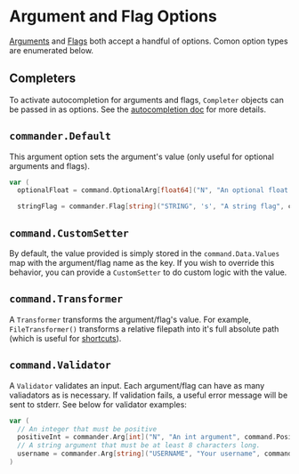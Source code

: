 # Argument and Flag Options

[Arguments](./args.md) and [Flags](./flags.md) both accept a handful of options. Comon option types are enumerated below.

## Completers

To activate autocompletion for arguments and flags, `Completer` objects can be passed in as options. See the [autocompletion doc](../features/autocompletion.md) for more details.

## `commander.Default`

This argument option sets the argument's value (only useful for optional arguments and flags).

```go
var (
  optionalFloat = command.OptionalArg[float64]("N", "An optional float argument", commander.Default[float64](12.3))

  stringFlag = commander.Flag[string]("STRING", 's', "A string flag", commander.Default[string]("default value"))
```

## `command.CustomSetter`

By default, the value provided is simply stored in the `command.Data.Values` map with the argument/flag name as the key. If you wish to override this behavior, you can provide a `CustomSetter` to do custom logic with the value.

## `command.Transformer`

A `Transformer` transforms the argument/flag's value. For example, `FileTransformer()` transforms a relative filepath into it's full absolute path (which is useful for [shortcuts](../features/shortcuts.md)).

## `command.Validator`

A `Validator` validates an input. Each argument/flag can have as many valiadators as is necessary. If validation fails, a useful error message will be sent to stderr. See below for validator examples:

```go
var (
  // An integer that must be positive
  positiveInt = commander.Arg[int]("N", "An int argument", command.Positive())
  // A string argument that must be at least 8 characters long.
  username = commander.Arg[string]("USERNAME", "Your username", command.MinLength(8))
)
```
